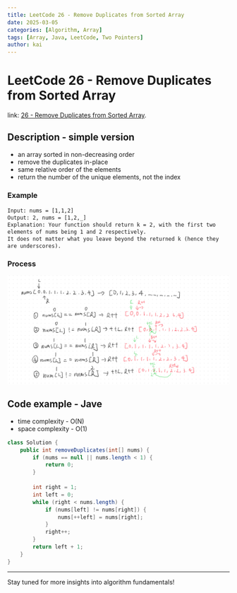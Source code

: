 ```yaml
---
title: LeetCode 26 - Remove Duplicates from Sorted Array
date: 2025-03-05
categories: [Algorithm, Array]
tags: [Array, Java, LeetCode, Two Pointers]
author: kai
---
```


# LeetCode 26 - Remove Duplicates from Sorted Array

link: [26 - Remove Duplicates from Sorted Array](https://leetcode.com/problems/remove-duplicates-from-sorted-array/description/).

## Description - simple version
- an array sorted in non-decreasing order
- remove the duplicates in-place
- same relative order of the elements
- return the number of the unique elements, not the index

### Example

```
Input: nums = [1,1,2]
Output: 2, nums = [1,2,_]
Explanation: Your function should return k = 2, with the first two elements of nums being 1 and 2 respectively.
It does not matter what you leave beyond the returned k (hence they are underscores).
```

### Process
![Remove Duplicates from Sorted Array](/assets/img/posts/Algorithm/Array/LC26.png)

## Code example - Jave
- time complexity - O(N)
- space complexity - O(1)

```java
class Solution {
    public int removeDuplicates(int[] nums) {
        if (nums == null || nums.length < 1) {
            return 0;
        }

        int right = 1;
        int left = 0;
        while (right < nums.length) {
            if (nums[left] != nums[right]) {
                nums[++left] = nums[right];
            } 
            right++;
        }
        return left + 1;  
    }
}
```

---

Stay tuned for more insights into algorithm fundamentals!